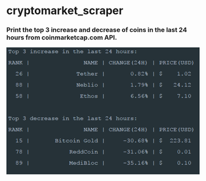 # cryptomarket_scraper

### Print the top 3 increase and decrease of coins in the last 24 hours from coinmarketcap.com API. 

![Typical output](https://github.com/Mataz/cryptomarket_scraper/blob/master/images/cryptomarket.png)
